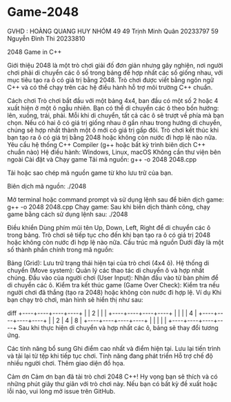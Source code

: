 # Game-2048
GVHD : HOÀNG QUANG HUY 
NHÓM 49 
49 Trịnh Minh Quân 20233797 
59 Nguyễn Đình Thi 20233810

2048 Game in C++

Giới thiệu
2048 là một trò chơi giải đố đơn giản nhưng gây nghiện, nơi người chơi phải di chuyển các ô số trong bảng để hợp nhất các số giống nhau, với mục tiêu tạo ra ô có giá trị bằng 2048. Trò chơi được viết bằng ngôn ngữ C++ và có thể chạy trên các hệ điều hành hỗ trợ môi trường C++ chuẩn.

Cách chơi
Trò chơi bắt đầu với một bảng 4x4, ban đầu có một số 2 hoặc 4 xuất hiện ở một ô ngẫu nhiên.
Bạn có thể di chuyển các ô theo bốn hướng: lên, xuống, trái, phải.
Mỗi khi di chuyển, tất cả các ô sẽ trượt về phía mà bạn chọn. Nếu có hai ô có giá trị giống nhau ở gần nhau trong hướng di chuyển, chúng sẽ hợp nhất thành một ô mới có giá trị gấp đôi.
Trò chơi kết thúc khi bạn tạo ra ô có giá trị bằng 2048 hoặc không còn nước đi hợp lệ nào nữa.
Yêu cầu hệ thống
C++ Compiler (g++ hoặc bất kỳ trình biên dịch C++ chuẩn nào)
Hệ điều hành: Windows, Linux, macOS
Không cần thư viện bên ngoài
Cài đặt và Chạy game
Tải mã nguồn: g++ -o 2048 2048.cpp

Tải hoặc sao chép mã nguồn game từ kho lưu trữ của bạn.

Biên dịch mã nguồn: ./2048

Mở terminal hoặc command prompt và sử dụng lệnh sau để biên dịch game:
g++ -o 2048 2048.cpp
Chạy game:
Sau khi biên dịch thành công, chạy game bằng cách sử dụng lệnh sau:
./2048

Điều khiển
Dùng phím mũi tên Up, Down, Left, Right để di chuyển các ô trong bảng.
Trò chơi sẽ tiếp tục cho đến khi bạn tạo ra ô có giá trị 2048 hoặc không còn nước đi hợp lệ nào nữa.
Cấu trúc mã nguồn
Dưới đây là một số thành phần chính trong mã nguồn:

Bảng (Grid): Lưu trữ trạng thái hiện tại của trò chơi (4x4 ô).
Hệ thống di chuyển (Move system): Quản lý các thao tác di chuyển ô và hợp nhất chúng.
Đầu vào của người chơi (User Input): Nhận đầu vào từ bàn phím để di chuyển các ô.
Kiểm tra kết thúc game (Game Over Check): Kiểm tra nếu người chơi đã thắng (tạo ra 2048) hoặc không còn nước đi hợp lệ.
Ví dụ
Khi bạn chạy trò chơi, màn hình sẽ hiển thị như sau:

diff
+----+----+----+----+
|    | 2  |    |    |
+----+----+----+----+
|    |    |    | 4  |
+----+----+----+----+
|    | 2  | 4  | 8  |
+----+----+----+----+
|    |    |    |    |
+----+----+----+----+
Sau khi thực hiện di chuyển và hợp nhất các ô, bảng sẽ thay đổi tương ứng.

Các tính năng bổ sung
Ghi điểm cao nhất và điểm hiện tại.
Lưu lại tiến trình và tải lại từ tệp khi tiếp tục chơi.
Tính năng đang phát triển
Hỗ trợ chế độ nhiều người chơi.
Thêm giao diện đồ họa.

Cảm ơn
Cảm ơn bạn đã tải trò chơi 2048 C++! Hy vọng bạn sẽ thích và có những phút giây thư giãn với trò chơi này. Nếu bạn có bất kỳ đề xuất hoặc lỗi nào, vui lòng mở issue trên GitHub.
